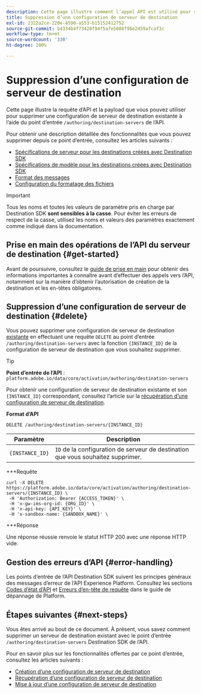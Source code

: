 ```yaml
---
description: Cette page illustre comment l’appel API est utilisé pour supprimer une configuration de serveur de destination existante avec Adobe Experience Platform Destination SDK.
title: Suppression d’une configuration de serveur de destination
exl-id: 2322a2ce-220e-4590-a553-b15152412752
source-git-commit: b4334b4f73428f94f5a7e5088f98e2459afcaf3c
workflow-type: tm+mt
source-wordcount: '330'
ht-degree: 100%

---
```


# Suppression d’une configuration de serveur de destination

Cette page illustre la requête d’API et la payload que vous pouvez utiliser pour supprimer une configuration de serveur de destination existante à l’aide du point d’entrée `/authoring/destination-servers` de l’API.

Pour obtenir une description détaillée des fonctionnalités que vous pouvez supprimer depuis ce point d’entrée, consultez les articles suivants :

* [Spécifications de serveur pour les destinations créées avec Destination SDK](../../../destination-sdk/functionality/destination-server/server-specs.md)
* [Spécifications de modèle pour les destinations créées avec Destination SDK](../../../destination-sdk/functionality/destination-server/templating-specs.md)
* [Format des messages](../../../destination-sdk/functionality/destination-server/message-format.md)
* [Configuration du formatage des fichiers](../../../destination-sdk/functionality/destination-server/file-formatting.md)

>[!IMPORTANT]
>
>Tous les noms et toutes les valeurs de paramètre pris en charge par Destination SDK **sont sensibles à la casse**. Pour éviter les erreurs de respect de la casse, utilisez les noms et valeurs des paramètres exactement comme indiqué dans la documentation.

## Prise en main des opérations de l’API du serveur de destination {#get-started}

Avant de poursuivre, consultez le [guide de prise en main](../../getting-started.md) pour obtenir des informations importantes à connaître avant d’effectuer des appels vers l’API, notamment sur la manière d’obtenir l’autorisation de création de la destination et les en-têtes obligatoires.

## Suppression d’une configuration de serveur de destination {#delete}

Vous pouvez supprimer une configuration de serveur de destination [existante](create-destination-server.md) en effectuant une requête `DELETE` au point d’entrée `/authoring/destination-servers` avec la fonction `{INSTANCE_ID}` de la configuration de serveur de destination que vous souhaitez supprimer.

>[!TIP]
>
>**Point d’entrée de l’API** : `platform.adobe.io/data/core/activation/authoring/destination-servers`

Pour obtenir une configuration de serveur de destination existante et son `{INSTANCE_ID}` correspondant, consultez l’article sur la [récupération d’une configuration de serveur de destination](retrieve-destination-server.md).

**Format d’API**

```http
DELETE /authoring/destination-servers/{INSTANCE_ID}
```

| Paramètre | Description |
| --------- | ----------- |
| `{INSTANCE_ID}` | `ID` de la configuration de serveur de destination que vous souhaitez supprimer. |

+++Requête

```shell
curl -X DELETE https://platform.adobe.io/data/core/activation/authoring/destination-servers/{INSTANCE_ID} \
 -H 'Authorization: Bearer {ACCESS_TOKEN}' \
 -H 'x-gw-ims-org-id: {ORG_ID}' \
 -H 'x-api-key: {API_KEY}' \
 -H 'x-sandbox-name: {SANDBOX_NAME}' \
```

+++Réponse

Une réponse réussie renvoie le statut HTTP 200 avec une réponse HTTP vide.

## Gestion des erreurs d’API {#error-handling}

Les points d’entrée de l’API Destination SDK suivent les principes généraux des messages d’erreur de l’API Experience Platform. Consultez les sections [Codes dʼétat d’API](../../../../landing/troubleshooting.md#api-status-codes) et [Erreurs dʼen-tête de requête](../../../../landing/troubleshooting.md#request-header-errors) dans le guide de dépannage de Platform.

## Étapes suivantes {#next-steps}

Vous êtes arrivé au bout de ce document. À présent, vous savez comment supprimer un serveur de destination existant avec le point d’entrée `/authoring/destination-servers` Destination SDK de l’API.

Pour en savoir plus sur les fonctionnalités offertes par ce point d’entrée, consultez les articles suivants :

* [Création d’une configuration de serveur de destination](create-destination-server.md)
* [Récupération d’une configuration de serveur de destination](retrieve-destination-server.md)
* [Mise à jour d’une configuration de serveur de destination](update-destination-server.md)
